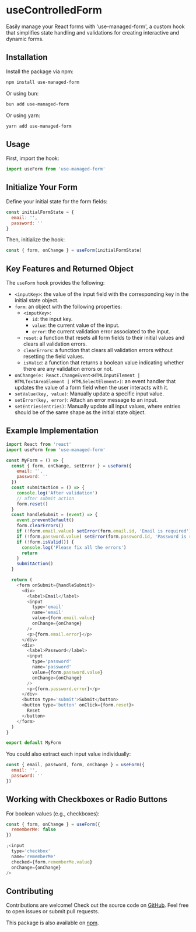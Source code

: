 # useControlledForm

Easily manage your React forms with 'use-managed-form', a custom hook that
simplifies state handling and validations for creating interactive and dynamic
forms.

## Installation

Install the package via npm:

```bash
npm install use-managed-form
```

Or using bun:

```bash
bun add use-managed-form
```

Or using yarn:

```bash
yarn add use-managed-form
```

## Usage

First, import the hook:

```javascript
import useForm from 'use-managed-form'
```

## Initialize Your Form

Define your initial state for the form fields:

```javascript
const initialFormState = {
  email: '',
  password: ''
}
```

Then, initialize the hook:

```javascript
const { form, onChange } = useForm(initialFormState)
```

## Key Features and Returned Object

The `useForm` hook provides the following:

- `<inputKey>`: the value of the input field with the corresponding key in the
  initial state object.
- `form`: an object with the following properties:
  - `<inputKey>`:
    - `id`: the input key.
    - `value`: the current value of the input.
    - `error`: the current validation error associated to the input.
  - `reset`: a function that resets all form fields to their initial values and
    clears all validation errors.
  - `clearErrors`: a function that clears all validation errors without
    resetting the field values.
  - `isValid`: a function that returns a boolean value indicating whether there
    are any validation errors or not.
- `onChange(e: React.ChangeEvent<HTMLInputElement | HTMLTextAreaElement | HTMLSelectElement>)`:
  an event handler that updates the value of a form field when the user
  interacts with it.
- `setValue(key, value)`: Manually update a specific input value.
- `setError(key, error)`: Attach an error message to an input.
- `setEntries(entries)`: Manually update all input values, where entries should
  be of the same shape as the initial state object.

## Example Implementation

```javascript
import React from 'react'
import useForm from 'use-managed-form'

const MyForm = () => {
  const { form, onChange, setError } = useForm({
    email: '',
    password: ''
  })
  const submitAction = () => {
    console.log('After validation')
    // after submit action
    form.reset()
  }
  const handleSubmit = (event) => {
    event.preventDefault()
    form.clearErrors()
    if (!form.email.value) setError(form.email.id, 'Email is required')
    if (!form.password.value) setError(form.password.id, 'Password is required')
    if (!form.isValid()) {
      console.log('Please fix all the errors')
      return
    }
    submitAction()
  }

  return (
    <form onSubmit={handleSubmit}>
      <div>
        <label>Email</label>
        <input
          type='email'
          name='email'
          value={form.email.value}
          onChange={onChange}
        />
        <p>{form.email.error}</p>
      </div>
      <div>
        <label>Password</label>
        <input
          type='password'
          name='password'
          value={form.password.value}
          onChange={onChange}
        />
        <p>{form.password.error}</p>
      </div>
      <button type='submit'>Submit</button>
      <button type='button' onClick={form.reset}>
        Reset
      </button>
    </form>
  )
}

export default MyForm
```

You could also extract each input value individually:

```javascript
const { email, password, form, onChange } = useForm({
  email: '',
  password: ''
})
```

## Working with Checkboxes or Radio Buttons

For boolean values (e.g., checkboxes):

```javascript
const { form, onChange } = useForm({
  rememberMe: false
})

;<input
  type='checkbox'
  name='rememberMe'
  checked={form.rememberMe.value}
  onChange={onChange}
/>
```

## Contributing

Contributions are welcome! Check out the source code on
[GitHub](https://github.com/jorgeabrahan/use-controlled-form). Feel free to open
issues or submit pull requests.

This package is also available on
[npm](https://www.npmjs.com/package/use-managed-form?activeTab=readme).

